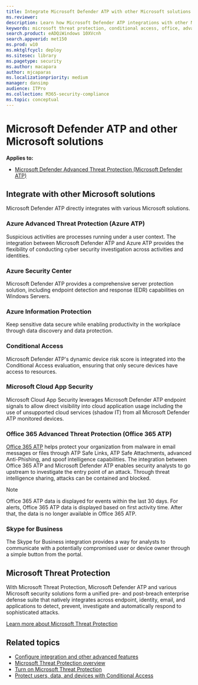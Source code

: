 ```yaml
---
title: Integrate Microsoft Defender ATP with other Microsoft solutions
ms.reviewer: 
description: Learn how Microsoft Defender ATP integrations with other Microsoft solutions 
keywords: microsoft threat protection, conditional access, office, advanced threat protection, azure atp, azure security center, microsoft cloud app security
search.product: eADQiWindows 10XVcnh
search.appverid: met150
ms.prod: w10
ms.mktglfcycl: deploy
ms.sitesec: library
ms.pagetype: security
ms.author: macapara
author: mjcaparas
ms.localizationpriority: medium
manager: dansimp
audience: ITPro
ms.collection: M365-security-compliance 
ms.topic: conceptual
---
```


# Microsoft Defender ATP and other Microsoft solutions

**Applies to:**

- [Microsoft Defender Advanced Threat Protection (Microsoft Defender ATP)](https://go.microsoft.com/fwlink/p/?linkid=2069559)

## Integrate with other Microsoft solutions

 Microsoft Defender ATP directly integrates with various Microsoft solutions.

### Azure Advanced Threat Protection (Azure ATP)
 Suspicious activities are processes running under a user context. The integration between Microsoft Defender ATP and Azure ATP provides the flexibility of conducting cyber security investigation across activities and identities. 

### Azure Security Center
Microsoft Defender ATP provides a comprehensive server protection solution, including endpoint detection and response (EDR) capabilities on Windows Servers.

### Azure Information Protection
Keep sensitive data secure while enabling productivity in the workplace through data discovery and data protection.

### Conditional Access
Microsoft Defender ATP's dynamic device risk score is integrated into the Conditional Access evaluation, ensuring that only secure devices have access to resources. 


### Microsoft Cloud App Security
Microsoft Cloud App Security leverages Microsoft Defender ATP endpoint signals to allow direct visibility into cloud application usage including the use of unsupported cloud services (shadow IT) from all Microsoft Defender ATP monitored devices.

### Office 365 Advanced Threat Protection (Office 365 ATP)
[Office 365 ATP](https://docs.microsoft.com/office365/securitycompliance/office-365-atp) helps protect your organization from malware in email messages or files through ATP Safe Links, ATP Safe Attachments, advanced Anti-Phishing, and spoof intelligence capabilities. The integration between Office 365 ATP and Microsoft Defender ATP enables security analysts to go upstream to investigate the entry point of an attack. Through threat intelligence sharing, attacks can be contained and blocked. 

>[!NOTE]
> Office 365 ATP data is displayed for events within the last 30 days. For alerts, Office 365 ATP data is displayed based on first activity time. After that, the data is no longer available in Office 365 ATP.

### Skype for Business
The Skype for Business integration provides a way for analysts to communicate with a potentially compromised user or device owner through a simple button from the portal.

## Microsoft Threat Protection
 With Microsoft Threat Protection, Microsoft Defender ATP and various Microsoft security solutions form a unified pre- and post-breach enterprise defense suite that natively integrates across endpoint, identity, email, and applications to detect, prevent, investigate and automatically respond to sophisticated attacks. 
 
 [Learn more about Microsoft Threat Protection](https://docs.microsoft.com/microsoft-365/security/mtp/microsoft-threat-protection)


## Related topics
- [Configure integration and other advanced features](advanced-features.md)
- [Microsoft Threat Protection overview](https://docs.microsoft.com/microsoft-365/security/mtp/microsoft-threat-protection)
- [Turn on Microsoft Threat Protection](https://docs.microsoft.com/microsoft-365/security/mtp/mtp-enable)
- [Protect users, data, and devices with Conditional Access](conditional-access.md)